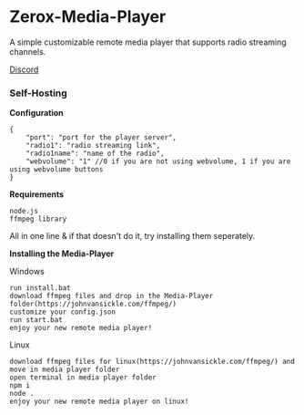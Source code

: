 # Zerox-Media-Player

A simple customizable remote media player that supports radio streaming channels.

[Discord](https://discord.gg/c6EXUwN)

### Self-Hosting
**Configuration**
```
{
    "port": "port for the player server",
    "radio1": "radio streaming link",
    "radio1name": "name of the radio",
    "webvolume": "1" //0 if you are not using webvolume, 1 if you are using webvolume buttons
}
```
**Requirements**
```
node.js
ffmpeg library
```
All in one line & if that doesn't do it, try installing them seperately.

**Installing the Media-Player**

Windows
```
run install.bat
download ffmpeg files and drop in the Media-Player folder(https://johnvansickle.com/ffmpeg/)
customize your config.json
run start.bat
enjoy your new remote media player!
```
Linux
```
download ffmpeg files for linux(https://johnvansickle.com/ffmpeg/) and move in media player folder
open terminal in media player folder
npm i
node .
enjoy your new remote media player on linux!
```
